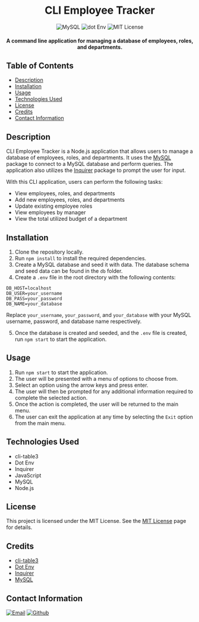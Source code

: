 <h1 align="center">
  CLI Employee Tracker
</h1>

<p align="center">
  <img src="https://img.shields.io/badge/Node.js-339933.svg?style=for-the-badge&logo=nodedotjs&logoColor=white" alt="MySQL">
  <img src="https://img.shields.io/badge/MySQL-4479A1.svg?style=for-the-badge&logo=MySQL&logoColor=white" alt="dot Env">
  <img src="https://img.shields.io/badge/License-MIT-blue.svg?style=for-the-badge" alt="MIT License">
</p>

<h4 align="center">A command line application for managing a database of employees, roles, and departments.</h4>

## Table of Contents
- [Description](#description)
- [Installation](#installation)
- [Usage](#usage)
- [Technologies Used](#technologies-used)
- [License](#license)
- [Credits](#credits)
- [Contact Information](#contact-information)

## Description
CLI Employee Tracker is a Node.js application that allows users to manage a database of employees, roles, and departments. It uses the [MySQL](https://www.npmjs.com/package/mysql) package to connect to a MySQL database and perform queries. The application also utilizes the [Inquirer](https://www.npmjs.com/package/inquirer) package to prompt the user for input.

With this CLI application, users can perform the following tasks:
- View employees, roles, and departments
- Add new employees, roles, and departments
- Update existing employee roles
- View employees by manager
- View the total utilized budget of a department

## Installation
1. Clone the repository locally.
2. Run `npm install` to install the required dependencies.
3. Create a MySQL database and seed it with data. The database schema and seed data can be found in the `db` folder.
4. Create a `.env` file in the root directory with the following contents:
```
DB_HOST=localhost
DB_USER=your_username
DB_PASS=your_password
DB_NAME=your_database
```
Replace `your_username`, `your_password`, and `your_database` with your MySQL username, password, and database name respectively.

5. Once the database is created and seeded, and the `.env` file is created, run `npm start` to start the application.

## Usage
1. Run `npm start` to start the application.
2. The user will be presented with a menu of options to choose from.
3. Select an option using the arrow keys and press enter.
4. The user will then be prompted for any additional information required to complete the selected action.
5. Once the action is completed, the user will be returned to the main menu.
6. The user can exit the application at any time by selecting the `Exit` option from the main menu.

## Technologies Used
- cli-table3
- Dot Env
- Inquirer
- JavaScript
- MySQL
- Node.js


## License
This project is licensed under the MIT License. See the [MIT License](https://opensource.org/licenses/mit/) page for details.

## Credits
- [cli-table3](https://www.npmjs.com/package/cli-table3)
- [Dot Env](https://www.npmjs.com/package/dotenv)
- [Inquirer](https://www.npmjs.com/package/inquirer)
- [MySQL](https://www.npmjs.com/package/mysql)
  
## Contact Information
[![Email](https://img.shields.io/badge/Gmail-D14836?style=for-the-badge&logo=gmail&logoColor=white)](mailto:cwchilvers@gmail.com)
[![Github](https://img.shields.io/badge/GitHub-181717.svg?style=for-the-badge&logo=GitHub&logoColor=white)](https://github.com/cwchilvers)
